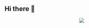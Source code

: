 ## Hi there 👋

<title align="center">:desktop_computer: My Tech Experience :computer:</title>

<p align="center">
    <a href="https://skillicons.dev">
        <img src="https://skillicons.dev/icons?i=git,docker,kubernetes,terraform,mysql,sqlite,cs,cpp,gherkin,postman,nodejs,npm,js,jquery,ts,html,threejs,angular,react,kafka,md&perline=11"/>
    </a>
</p>
<!--
**josh-richardson-dev/josh-richardson-dev** is a ✨ _special_ ✨ repository because its `README.md` (this file) appears on your GitHub profile.

Here are some ideas to get you started:

- 🔭 I’m currently working on ...
- 🌱 I’m currently learning ...
- 👯 I’m looking to collaborate on ...
- 🤔 I’m looking for help with ...
- 💬 Ask me about ...
- 📫 How to reach me: ...
- 😄 Pronouns: ...
- ⚡ Fun fact: ...
-->
